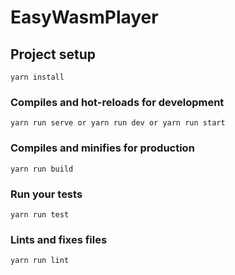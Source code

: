 # EasyWasmPlayer

## Project setup
```
yarn install
```

### Compiles and hot-reloads for development
```
yarn run serve or yarn run dev or yarn run start
```

### Compiles and minifies for production
```
yarn run build
```

### Run your tests
```
yarn run test
```

### Lints and fixes files
```
yarn run lint
```
